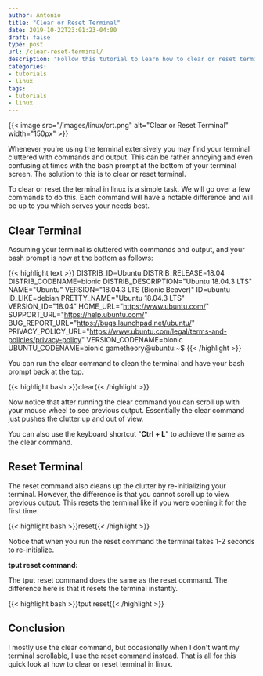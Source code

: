 ```yaml
---
author: Antonio
title: "Clear or Reset Terminal"
date: 2019-10-22T23:01:23-04:00
draft: false
type: post
url: /clear-reset-terminal/
description: "Follow this tutorial to learn how to clear or reset terminal. We will be going over a few commands to cleanup your terminal when it's full of commands and output."
categories:
- tutorials
- linux
tags:
- tutorials
- linux
---
```


{{< image src="/images/linux/crt.png" alt="Clear or Reset Terminal" width="150px" >}}

Whenever you're using the terminal extensively you may find your terminal cluttered with commands and output. This can be rather annoying and even confusing at times with the bash prompt at the bottom of your terminal screen. The solution to this is to clear or reset terminal.

<!--more-->

To clear or reset the terminal in linux is a simple task. We will go over a few commands to do this. Each command will have a notable difference and will be up to you which serves your needs best.

<!--adsense-->

## **Clear Terminal**

Assuming your terminal is cluttered with commands and output, and your bash prompt is now at the bottom as follows:

{{< highlight text >}}
DISTRIB_ID=Ubuntu
DISTRIB_RELEASE=18.04
DISTRIB_CODENAME=bionic
DISTRIB_DESCRIPTION="Ubuntu 18.04.3 LTS"
NAME="Ubuntu"
VERSION="18.04.3 LTS (Bionic Beaver)"
ID=ubuntu
ID_LIKE=debian
PRETTY_NAME="Ubuntu 18.04.3 LTS"
VERSION_ID="18.04"
HOME_URL="https://www.ubuntu.com/"
SUPPORT_URL="https://help.ubuntu.com/"
BUG_REPORT_URL="https://bugs.launchpad.net/ubuntu/"
PRIVACY_POLICY_URL="https://www.ubuntu.com/legal/terms-and-policies/privacy-policy"
VERSION_CODENAME=bionic
UBUNTU_CODENAME=bionic
gametheory@ubuntu:~$
{{< /highlight >}}

You can run the clear command to clean the terminal and have your bash prompt back at the top.

{{< highlight bash >}}clear{{< /highlight >}}

Now notice that after running the clear command you can scroll up with your mouse wheel to see previous output. Essentially the clear command just pushes the clutter up and out of view.

You can also use the keyboard shortcut "**Ctrl + L**" to achieve the same as the clear command.

## **Reset Terminal**

The reset command also cleans up the clutter by re-initializing your terminal. However, the difference is that you cannot scroll up to view previous output. This resets the terminal like if you were opening it for the first time.

{{< highlight bash >}}reset{{< /highlight >}}

Notice that when you run the reset command the terminal takes 1-2 seconds to re-initialize.

<!--adsense-->

**tput reset command:**

The tput reset command does the same as the reset command. The difference here is that it resets the terminal instantly.

{{< highlight bash >}}tput reset{{< /highlight >}}

## **Conclusion**

I mostly use the clear command, but occasionally when I don't want my terminal scrollable, I use the reset command instead. That is all for this quick look at how to clear or reset terminal in linux.
